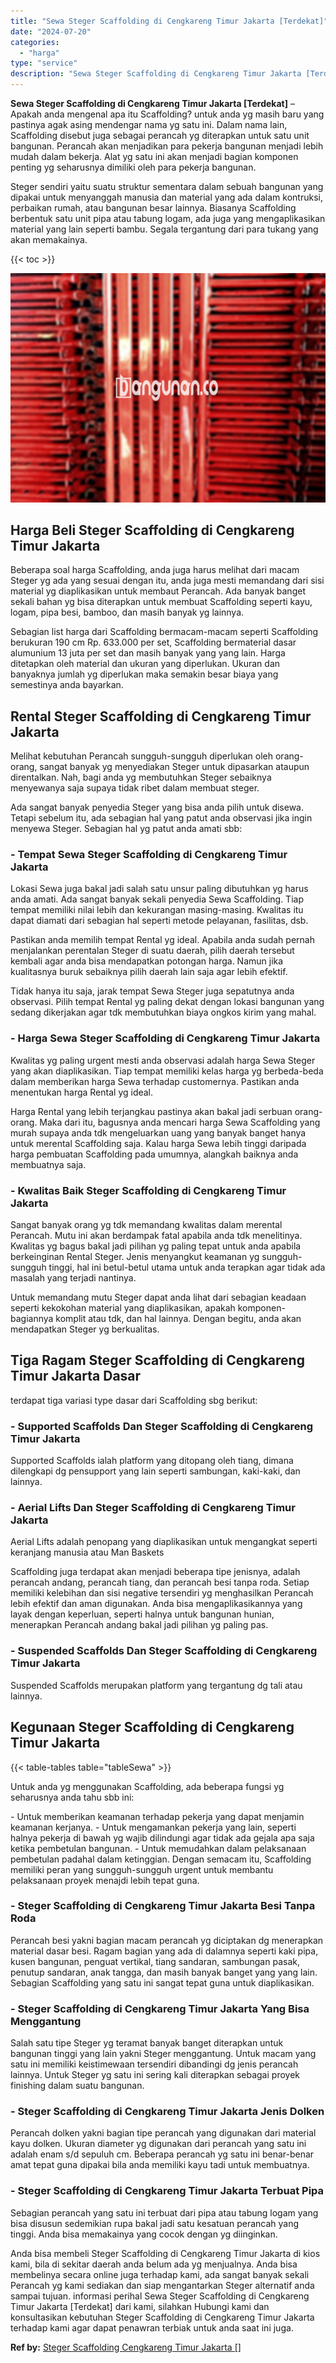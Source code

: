 ```yaml
---
title: "Sewa Steger Scaffolding di Cengkareng Timur Jakarta [Terdekat]"
date: "2024-07-20"
categories: 
  - "harga"
type: "service"
description: "Sewa Steger Scaffolding di Cengkareng Timur Jakarta [Terdekat]. Anda bisa membeli Steger Scaffolding di Cengkareng Timur Jakarta di kios kami, bila di sekita..."
---
```


**Sewa Steger Scaffolding di Cengkareng Timur Jakarta \[Terdekat\]** – Apakah anda mengenal apa itu Scaffolding? untuk anda yg masih baru yang pastinya agak asing mendengar nama yg satu ini. Dalam nama lain, Scaffolding disebut juga sebagai perancah yg diterapkan untuk satu unit bangunan. Perancah akan menjadikan para pekerja bangunan menjadi lebih mudah dalam bekerja. Alat yg satu ini akan menjadi bagian komponen penting yg seharusnya dimiliki oleh para pekerja bangunan.

Steger sendiri yaitu suatu struktur sementara dalam sebuah bangunan yang dipakai untuk menyanggah manusia dan material yang ada dalam kontruksi, perbaikan rumah, atau bangunan besar lainnya. Biasanya Scaffolding berbentuk satu unit pipa atau tabung logam, ada juga yang mengaplikasikan material yang lain seperti bambu. Segala tergantung dari para tukang yang akan memakainya.

{{< toc >}}

![Sewa Steger Scaffolding di Cengkareng Timur Jakarta [Terdekat]](/images/sewa-scaffolding-steger-03.png)

## Harga Beli Steger Scaffolding di Cengkareng Timur Jakarta

Beberapa soal harga Scaffolding, anda juga harus melihat dari macam Steger yg ada yang sesuai dengan itu, anda juga mesti memandang dari sisi material yg diaplikasikan untuk membaut Perancah. Ada banyak banget sekali bahan yg bisa diterapkan untuk membuat Scaffolding seperti kayu, logam, pipa besi, bamboo, dan masih banyak yg lainnya.

Sebagian list harga dari Scaffolding bermacam-macam seperti Scaffolding berukuran 190 cm Rp. 633.000 per set, Scaffolding bermaterial dasar alumunium 13 juta per set dan masih banyak yang yang lain. Harga ditetapkan oleh material dan ukuran yang diperlukan. Ukuran dan banyaknya jumlah yg diperlukan maka semakin besar biaya yang semestinya anda bayarkan.

## Rental Steger Scaffolding di Cengkareng Timur Jakarta

Melihat kebutuhan Perancah sungguh-sungguh diperlukan oleh orang-orang, sangat banyak yg menyediakan Steger untuk dipasarkan ataupun direntalkan. Nah, bagi anda yg membutuhkan Steger sebaiknya menyewanya saja supaya tidak ribet dalam membuat steger.

Ada sangat banyak penyedia Steger yang bisa anda pilih untuk disewa. Tetapi sebelum itu, ada sebagian hal yang patut anda observasi jika ingin menyewa Steger. Sebagian hal yg patut anda amati sbb:

### \- Tempat Sewa Steger Scaffolding di Cengkareng Timur Jakarta

Lokasi Sewa juga bakal jadi salah satu unsur paling dibutuhkan yg harus anda amati. Ada sangat banyak sekali penyedia Sewa Scaffolding. Tiap tempat memiliki nilai lebih dan kekurangan masing-masing. Kwalitas itu dapat diamati dari sebagian hal seperti metode pelayanan, fasilitas, dsb.

Pastikan anda memilih tempat Rental yg ideal. Apabila anda sudah pernah menjalankan perentalan Steger di suatu daerah, pilih daerah tersebut kembali agar anda bisa mendapatkan potongan harga. Namun jika kualitasnya buruk sebaiknya pilih daerah lain saja agar lebih efektif.

Tidak hanya itu saja, jarak tempat Sewa Steger juga sepatutnya anda observasi. Pilih tempat Rental yg paling dekat dengan lokasi bangunan yang sedang dikerjakan agar tdk membutuhkan biaya ongkos kirim yang mahal.

### \- Harga Sewa Steger Scaffolding di Cengkareng Timur Jakarta

Kwalitas yg paling urgent mesti anda observasi adalah harga Sewa Steger yang akan diaplikasikan. Tiap tempat memiliki kelas harga yg berbeda-beda dalam memberikan harga Sewa terhadap customernya. Pastikan anda menentukan harga Rental yg ideal.

Harga Rental yang lebih terjangkau pastinya akan bakal jadi serbuan orang-orang. Maka dari itu, bagusnya anda mencari harga Sewa Scaffolding yang murah supaya anda tdk mengeluarkan uang yang banyak banget hanya untuk merental Scaffolding saja. Kalau harga Sewa lebih tinggi daripada harga pembuatan Scaffolding pada umumnya, alangkah baiknya anda membuatnya saja.

### \- Kwalitas Baik Steger Scaffolding di Cengkareng Timur Jakarta

Sangat banyak orang yg tdk memandang kwalitas dalam merental Perancah. Mutu ini akan berdampak fatal apabila anda tdk menelitinya. Kwalitas yg bagus bakal jadi pilihan yg paling tepat untuk anda apabila berkeinginan Rental Steger. Jenis menyangkut keamanan yg sungguh-sungguh tinggi, hal ini betul-betul utama untuk anda terapkan agar tidak ada masalah yang terjadi nantinya.

Untuk memandang mutu Steger dapat anda lihat dari sebagian keadaan seperti kekokohan material yang diaplikasikan, apakah komponen-bagiannya komplit atau tdk, dan hal lainnya. Dengan begitu, anda akan mendapatkan Steger yg berkualitas.

## Tiga Ragam Steger Scaffolding di Cengkareng Timur Jakarta Dasar

terdapat tiga variasi type dasar dari Scaffolding sbg berikut:

### \- Supported Scaffolds Dan Steger Scaffolding di Cengkareng Timur Jakarta

Supported Scaffolds ialah platform yang ditopang oleh tiang, dimana dilengkapi dg pensupport yang lain seperti sambungan, kaki-kaki, dan lainnya.

### \- Aerial Lifts Dan Steger Scaffolding di Cengkareng Timur Jakarta

Aerial Lifts adalah penopang yang diaplikasikan untuk mengangkat seperti keranjang manusia atau Man Baskets

Scaffolding juga terdapat akan menjadi beberapa tipe jenisnya, adalah perancah andang, perancah tiang, dan perancah besi tanpa roda. Setiap memiliki kelebihan dan sisi negative tersendiri yg menghasilkan Perancah lebih efektif dan aman digunakan. Anda bisa mengaplikasikannya yang layak dengan keperluan, seperti halnya untuk bangunan hunian, menerapkan Perancah andang bakal jadi pilihan yg paling pas.

### \- Suspended Scaffolds Dan Steger Scaffolding di Cengkareng Timur Jakarta

Suspended Scaffolds merupakan platform yang tergantung dg tali atau lainnya.

## Kegunaan Steger Scaffolding di Cengkareng Timur Jakarta

{{< table-tables table="tableSewa" >}}

Untuk anda yg menggunakan Scaffolding, ada beberapa fungsi yg seharusnya anda tahu sbb ini:

\- Untuk memberikan keamanan terhadap pekerja yang dapat menjamin keamanan kerjanya. - Untuk mengamankan pekerja yang lain, seperti halnya pekerja di bawah yg wajib dilindungi agar tidak ada gejala apa saja ketika pembetulan bangunan. - Untuk memudahkan dalam pelaksanaan pembetulan padahal dalam ketinggian. Dengan semacam itu, Scaffolding memiliki peran yang sungguh-sungguh urgent untuk membantu pelaksanaan proyek menajdi lebih tepat guna.

### \- Steger Scaffolding di Cengkareng Timur Jakarta Besi Tanpa Roda

Perancah besi yakni bagian macam perancah yg diciptakan dg menerapkan material dasar besi. Ragam bagian yang ada di dalamnya seperti kaki pipa, kusen bangunan, penguat vertikal, tiang sandaran, sambungan pasak, penutup sandaran, anak tangga, dan masih banyak banget yang yang lain. Sebagian Scaffolding yang satu ini sangat tepat guna untuk diaplikasikan.

### \- Steger Scaffolding di Cengkareng Timur Jakarta Yang Bisa Menggantung

Salah satu tipe Steger yg teramat banyak banget diterapkan untuk bangunan tinggi yang lain yakni Steger menggantung. Untuk macam yang satu ini memiliki keistimewaan tersendiri dibandingi dg jenis perancah lainnya. Untuk Steger yg satu ini sering kali diterapkan sebagai proyek finishing dalam suatu bangunan.

### \- Steger Scaffolding di Cengkareng Timur Jakarta Jenis Dolken

Perancah dolken yakni bagian tipe perancah yang digunakan dari material kayu dolken. Ukuran diameter yg digunakan dari perancah yang satu ini adalah enam s/d sepuluh cm. Beberapa perancah yg satu ini benar-benar amat tepat guna dipakai bila anda memiliki kayu tadi untuk membuatnya.

### \- Steger Scaffolding di Cengkareng Timur Jakarta Terbuat Pipa

Sebagian perancah yang satu ini terbuat dari pipa atau tabung logam yang bisa disusun sedemikian rupa bakal jadi satu kesatuan perancah yang tinggi. Anda bisa memakainya yang cocok dengan yg diinginkan.

Anda bisa membeli Steger Scaffolding di Cengkareng Timur Jakarta di kios kami, bila di sekitar daerah anda belum ada yg menjualnya. Anda bisa membelinya secara online juga terhadap kami, ada sangat banyak sekali Perancah yg kami sediakan dan siap mengantarkan Steger alternatif anda sampai tujuan. informasi perihal Sewa Steger Scaffolding di Cengkareng Timur Jakarta \[Terdekat\] dari kami, silahkan Hubungi kami dan konsultasikan kebutuhan Steger Scaffolding di Cengkareng Timur Jakarta terhadap kami agar dapat penawran terbiak untuk anda saat ini juga.

**Ref by:** [Steger Scaffolding Cengkareng Timur Jakarta []](https://id.wikipedia.org/wiki/Steger)
